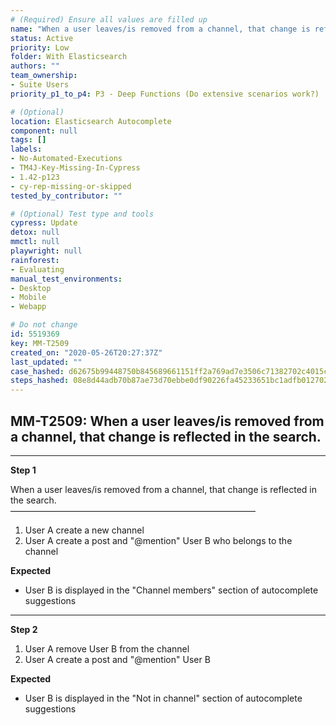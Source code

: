 ```yaml
---
# (Required) Ensure all values are filled up
name: "When a user leaves/is removed from a channel, that change is reflected in the search."
status: Active
priority: Low
folder: With Elasticsearch
authors: ""
team_ownership:
- Suite Users
priority_p1_to_p4: P3 - Deep Functions (Do extensive scenarios work?)

# (Optional)
location: Elasticsearch Autocomplete
component: null
tags: []
labels:
- No-Automated-Executions
- TM4J-Key-Missing-In-Cypress
- 1.42-p123
- cy-rep-missing-or-skipped
tested_by_contributor: ""

# (Optional) Test type and tools
cypress: Update
detox: null
mmctl: null
playwright: null
rainforest:
- Evaluating
manual_test_environments:
- Desktop
- Mobile
- Webapp

# Do not change
id: 5519369
key: MM-T2509
created_on: "2020-05-26T20:27:37Z"
last_updated: ""
case_hashed: d62675b99448750b845689661151ff2a769ad7e3506c71382702c4015ca53a00dee2c803d5e3ee64db928c58eac12e54
steps_hashed: 08e8d44adb70b87ae73d70ebbe0df90226fa45233651bc1adfb012702e31b54c6c1c40f334038062e917a40819587e46
---
```


<!-- (Auto-generated) Based on frontmatter's "key" and "name" -->

## MM-T2509: When a user leaves/is removed from a channel, that change is reflected in the search.

---

**Step 1**

When a user leaves/is removed from a channel, that change is reflected in the search.\
————————————————————————————

1. User A create a new channel
2. User A create a post and "@mention" User B who belongs to the channel

**Expected**

- User B is displayed in the "Channel members" section of autocomplete suggestions

---

**Step 2**

1. User A remove User B from the channel
2. User A create a post and "@mention" User B

**Expected**

- User B is displayed in the "Not in channel" section of autocomplete suggestions
